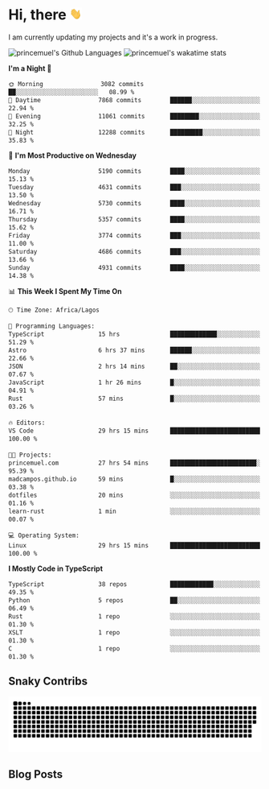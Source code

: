# Hi, there <img src='/assets/wave.gif' alt='Just saying hello' width='24' height='24' />

<!--
**princemuel/princemuel** is a ✨ _special_ ✨ repository because its `README.md` (this file) appears on your GitHub profile.

Here are some ideas to get you started:

- 🔭 I’m currently working on ...
- 🌱 I’m currently learning ...
- 👯 I’m looking to collaborate on ...
- 🤔 I’m looking for help with ...
- 💬 Ask me about ...
- 📫 How to reach me: ...
- 😄 Pronouns: ...
- ⚡ Fun fact: ...
-->

I am currently updating my projects and it's a work in progress.

![princemuel's Github Languages](https://github-readme-stats.vercel.app/api/top-langs/?username=princemuel&text_color=586069&layout=compact&hide_border=true&title_color=0366d6&count_private=true&include_all_commits=true&theme=tokyonight&show_icons=true)
![princemuel's wakatime stats](https://github-readme-stats.vercel.app/api/wakatime?username=princemuel&text_color=586069&layout=compact&hide_border=true&title_color=0366d6&count_private=true&include_all_commits=true&theme=tokyonight&show_icons=true)

<!--START_SECTION:waka-->
**I'm a Night 🦉** 

```text
🌞 Morning                3082 commits        ██░░░░░░░░░░░░░░░░░░░░░░░   08.99 % 
🌆 Daytime                7868 commits        ██████░░░░░░░░░░░░░░░░░░░   22.94 % 
🌃 Evening                11061 commits       ████████░░░░░░░░░░░░░░░░░   32.25 % 
🌙 Night                  12288 commits       █████████░░░░░░░░░░░░░░░░   35.83 % 
```
📅 **I'm Most Productive on Wednesday** 

```text
Monday                   5190 commits        ████░░░░░░░░░░░░░░░░░░░░░   15.13 % 
Tuesday                  4631 commits        ███░░░░░░░░░░░░░░░░░░░░░░   13.50 % 
Wednesday                5730 commits        ████░░░░░░░░░░░░░░░░░░░░░   16.71 % 
Thursday                 5357 commits        ████░░░░░░░░░░░░░░░░░░░░░   15.62 % 
Friday                   3774 commits        ███░░░░░░░░░░░░░░░░░░░░░░   11.00 % 
Saturday                 4686 commits        ███░░░░░░░░░░░░░░░░░░░░░░   13.66 % 
Sunday                   4931 commits        ████░░░░░░░░░░░░░░░░░░░░░   14.38 % 
```


📊 **This Week I Spent My Time On** 

```text
🕑︎ Time Zone: Africa/Lagos

💬 Programming Languages: 
TypeScript               15 hrs              █████████████░░░░░░░░░░░░   51.29 % 
Astro                    6 hrs 37 mins       ██████░░░░░░░░░░░░░░░░░░░   22.66 % 
JSON                     2 hrs 14 mins       ██░░░░░░░░░░░░░░░░░░░░░░░   07.67 % 
JavaScript               1 hr 26 mins        █░░░░░░░░░░░░░░░░░░░░░░░░   04.91 % 
Rust                     57 mins             █░░░░░░░░░░░░░░░░░░░░░░░░   03.26 % 

🔥 Editors: 
VS Code                  29 hrs 15 mins      █████████████████████████   100.00 % 

🐱‍💻 Projects: 
princemuel.com           27 hrs 54 mins      ████████████████████████░   95.39 % 
madcampos.github.io      59 mins             █░░░░░░░░░░░░░░░░░░░░░░░░   03.38 % 
dotfiles                 20 mins             ░░░░░░░░░░░░░░░░░░░░░░░░░   01.16 % 
learn-rust               1 min               ░░░░░░░░░░░░░░░░░░░░░░░░░   00.07 % 

💻 Operating System: 
Linux                    29 hrs 15 mins      █████████████████████████   100.00 % 
```

**I Mostly Code in TypeScript** 

```text
TypeScript               38 repos            ████████████░░░░░░░░░░░░░   49.35 % 
Python                   5 repos             ██░░░░░░░░░░░░░░░░░░░░░░░   06.49 % 
Rust                     1 repo              ░░░░░░░░░░░░░░░░░░░░░░░░░   01.30 % 
XSLT                     1 repo              ░░░░░░░░░░░░░░░░░░░░░░░░░   01.30 % 
C                        1 repo              ░░░░░░░░░░░░░░░░░░░░░░░░░   01.30 % 
```




<!--END_SECTION:waka-->

## Snaky Contribs

<img src='/assets/github-snake-dark.svg' alt='Snaky Contributions' />

## Blog Posts

<!-- BLOG-POST-LIST:START -->
<!-- BLOG-POST-LIST:END -->
